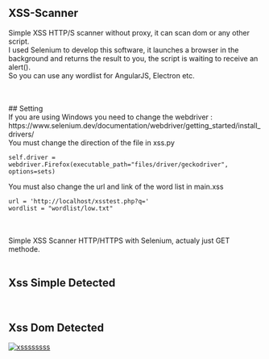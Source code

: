 ## XSS-Scanner
Simple XSS HTTP/S scanner without proxy, it can scan dom or any other script. <br>I used Selenium to develop this software, it launches a browser in the background and returns the result to you, the script is waiting to receive an alert(). <br>So you can use any wordlist for AngularJS, Electron etc.<br><br>

<br>
## Setting
<br> 
If you are using Windows you need to change the webdriver : <br>
https://www.selenium.dev/documentation/webdriver/getting_started/install_drivers/<br>
You must change the direction of the file in xss.py<br>

      
    self.driver = webdriver.Firefox(executable_path="files/driver/geckodriver", options=sets)
    
You must also change the url and link of the word list in main.xss<br>
      
    url = 'http://localhost/xsstest.php?q=' 
    wordlist = "wordlist/low.txt"
    
<br><br>
Simple XSS Scanner HTTP/HTTPS with Selenium, actualy just GET methode.<br><br>

## Xss Simple Detected
<a href='https://postimg.cc/PPSTvjzg' target='_blank'><img src='https://i.postimg.cc/6pX3S67p/Capture-d-cran-2022-01-17-17-30-15.png' border='0' alt=''/></a><br><br>

## Xss Dom Detected
<a href='https://postimg.cc/wtq61jSY' target='_blank'><img src='https://i.postimg.cc/bvbdFGgr/xssssssss.png' border='0' alt='xssssssss'/></a>

<br>
